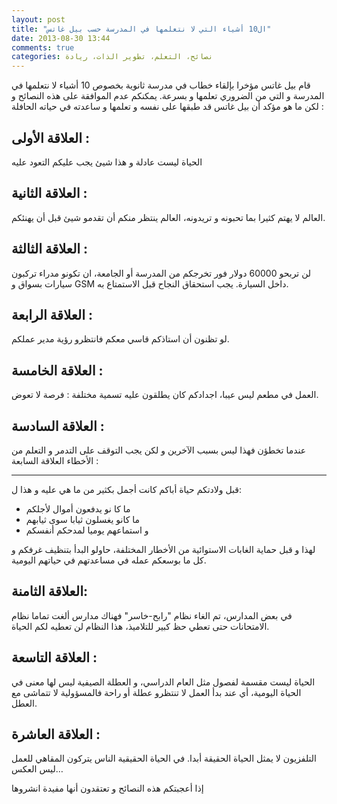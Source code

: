 ```yaml
---
layout: post
title: "ال10 أشياء التي لا نتعلمها في المدرسة حسب بيل غاتس"
date: 2013-08-30 13:44
comments: true
categories: نصائح، التعلم، تطوير الذات، ريادة
---
```



قام بيل غاتس مؤخرا بإلقاء خطاب في مدرسة ثانوية بخصوص 10 أشياء لا نتعلمها في المدرسة و التي من الضروري تعلمها و بسرعة. يمكنكم عدم  الموافقة على هذه النصائح و لكن ما هو مؤكد أن بيل غاتس قد طبقها على نفسه و تعلمها و ساعدته في حياته الحافلة :

العلاقة الأولى :
----------------------

الحياة ليست عادلة و هذا شيئ يجب عليكم التعود عليه

العلاقة الثانية :
----------------------

العالم لا يهتم كثيرا بما تحبونه و تريدونه، العالم ينتظر منكم أن تقدمو شيئ قبل أن يهنئكم.

العلاقة الثالثة :
----------------------

لن تربحو 60000 دولار فور تخرجكم من المدرسة أو الجامعة، ان تكونو مدراء تركبون سيارات بسواق و GSM داخل السيارة. يجب استحقاق النجاح قبل الاستمتاع به.

العلاقة الرابعة :
----------------------

لو تظنون أن استاذكم قاسي معكم فانتظرو رؤية مدير عملكم.

العلاقة الخامسة :
----------------------

العمل في مطعم ليس عيبا، اجدادكم كان يطلقون عليه تسمية مختلفة : فرصة لا تعوض.

العلاقة السادسة :
----------------------

عندما تخطؤن فهذا ليس بسبب الآخرين و لكن يجب التوقف على التدمر و التعلم من الأخطاء
العلاقة السابعة :

----------------------
قبل ولادتكم حياة أباكم كانت أجمل بكثير من ما هي عليه و هذا ل:
- ما كا نو يدفعون أموال لأجلكم
- ما كانو يغسلون ثيابا سوى ثيابهم
- و استماعهم يوميا لمدحكم أنفسكم

لهذا و قبل حماية الغابات الاستوائية من الأخطار المختلفة، حاولو البدأ بتنظيف غرفكم و كل ما بوسعكم عمله في مساعدتهم في حياتهم اليومية.

العلاقة الثامنة:
----------------------

في بعض المدارس، تم الغاء نظام "رابح-خاسر" فهناك مدارس ألغت تماما نظام الامتحانات حتى تعطي حظ كبير للتلاميذ، هذا النظام لن تعطيه  لكم الحياة.

العلاقة التاسعة :
----------------------

الحياة  ليست مقسمة لفصول مثل العام الدراسي، و العطلة الصيفية ليس لها معنى في الحياة اليومية، أي عند بدأ العمل لا تنتظرو عطلة أو راحة فالمسؤولية لا تتماشى مع العطل.

العلاقة العاشرة :
----------------------

التلفزيون لا يمثل الحياة الحقيقة أبدا. في الحياة الحقيقية الناس يتركون المقاهي للعمل ليس العكس…

إذا أعجبتكم هذه النصائح و تعتقدون أنها مفيدة انشروها
